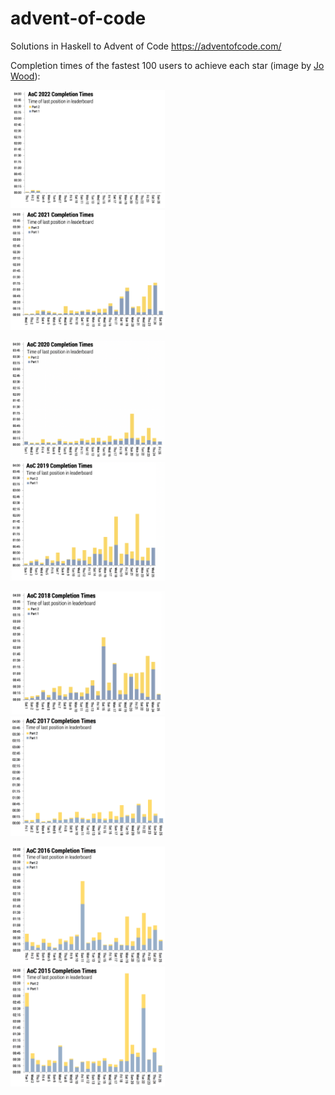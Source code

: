 # advent-of-code
Solutions in Haskell to Advent of Code https://adventofcode.com/

Completion times of the fastest 100 users to achieve each star (image by [Jo Wood](https://github.com/jwoLondon)):

<img src="https://raw.githubusercontent.com/jwoLondon/adventOfCode/master/images/completionTimes2022.png" width=49% />&nbsp;&nbsp;&nbsp;<img src="https://raw.githubusercontent.com/jwoLondon/adventOfCode/master/images/completionTimes2021.png" width=49% />

<img src="https://raw.githubusercontent.com/jwoLondon/adventOfCode/master/images/completionTimes2020.png" width=49% />&nbsp;&nbsp;&nbsp;<img src="https://raw.githubusercontent.com/jwoLondon/adventOfCode/master/images/completionTimes2019.png" width=49% />

<img src="https://raw.githubusercontent.com/jwoLondon/adventOfCode/master/images/completionTimes2018.png" width=49% />&nbsp;&nbsp;&nbsp;<img src="https://raw.githubusercontent.com/jwoLondon/adventOfCode/master/images/completionTimes2017.png" width=49% />

<img src="https://raw.githubusercontent.com/jwoLondon/adventOfCode/master/images/completionTimes2016.png" width=49% />&nbsp;&nbsp;&nbsp;<img src="https://raw.githubusercontent.com/jwoLondon/adventOfCode/master/images/completionTimes2015.png" width=49% />
